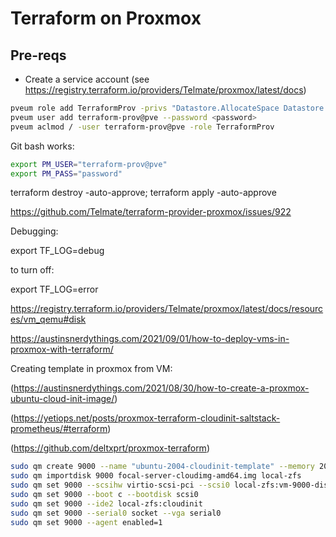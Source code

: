 # Terraform on Proxmox

## Pre-reqs

- Create a service account (see https://registry.terraform.io/providers/Telmate/proxmox/latest/docs)

```zsh
pveum role add TerraformProv -privs "Datastore.AllocateSpace Datastore.Audit Pool.Allocate Sys.Audit Sys.Console Sys.Modify VM.Allocate VM.Audit VM.Clone VM.Config.CDROM VM.Config.Cloudinit VM.Config.CPU VM.Config.Disk VM.Config.HWType VM.Config.Memory VM.Config.Network VM.Config.Options VM.Migrate VM.Monitor VM.PowerMgmt SDN.Use"
pveum user add terraform-prov@pve --password <password>
pveum aclmod / -user terraform-prov@pve -role TerraformProv
```

Git bash works:

```zsh
export PM_USER="terraform-prov@pve"
export PM_PASS="password"
```

terraform destroy -auto-approve; terraform apply -auto-approve

https://github.com/Telmate/terraform-provider-proxmox/issues/922

Debugging:

export TF_LOG=debug

to turn off:

export TF_LOG=error

https://registry.terraform.io/providers/Telmate/proxmox/latest/docs/resources/vm_qemu#disk

https://austinsnerdythings.com/2021/09/01/how-to-deploy-vms-in-proxmox-with-terraform/ 


Creating template in proxmox from VM:

(https://austinsnerdythings.com/2021/08/30/how-to-create-a-proxmox-ubuntu-cloud-init-image/)

(https://yetiops.net/posts/proxmox-terraform-cloudinit-saltstack-prometheus/#terraform)

(https://github.com/deltxprt/proxmox-terraform)

```zsh
sudo qm create 9000 --name "ubuntu-2004-cloudinit-template" --memory 2048 --cores 2 --net0 virtio,bridge=vmbr0
sudo qm importdisk 9000 focal-server-cloudimg-amd64.img local-zfs
sudo qm set 9000 --scsihw virtio-scsi-pci --scsi0 local-zfs:vm-9000-disk-0
sudo qm set 9000 --boot c --bootdisk scsi0
sudo qm set 9000 --ide2 local-zfs:cloudinit
sudo qm set 9000 --serial0 socket --vga serial0
sudo qm set 9000 --agent enabled=1
```
